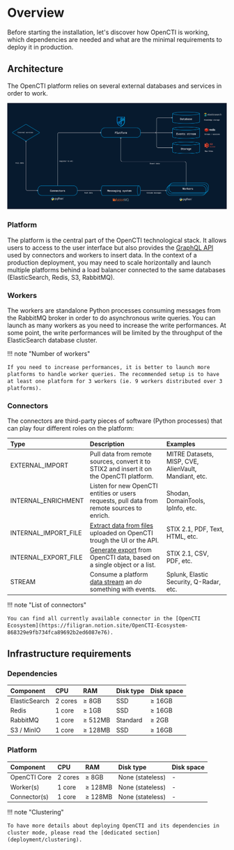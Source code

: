 # Overview

Before starting the installation, let's discover how OpenCTI is working, which dependencies are needed and what are the minimal requirements to deploy it in production.

## Architecture

The OpenCTI platform relies on several external databases and services in order to work.

![Architecture](assets/architecture.png)

### Platform

The platform is the central part of the OpenCTI technological stack. It allows users to access to the user interface but also provides the [GraphQL API](https://graphql.org) used by connectors and workers to insert data. In the context of a production deployment, you may need to scale horizontally and launch multiple platforms behind a load balancer connected to the same databases (ElasticSearch, Redis, S3, RabbitMQ).

### Workers

The workers are standalone Python processes consuming messages from the RabbitMQ broker in order to do asynchronous write queries. You can launch as many workers as you need to increase the write performances. At some point, the write performances will be limited by the throughput of the ElasticSearch database cluster.

!!! note "Number of workers"

    If you need to increase performances, it is better to launch more platforms to handle worker queries. The recommended setup is to have at least one platform for 3 workers (ie. 9 workers distributed over 3 platforms).

### Connectors

The connectors are third-party pieces of software (Python processes) that can play four different roles on the platform:

| Type                 | Description                                                                                         | Examples                                                |
| :------------------- | :-------------------------------------------------------------------------------------------------- | :------------------------------------------------------ |
| EXTERNAL_IMPORT      | Pull data from remote sources, convert it to STIX2 and insert it on the OpenCTI platform.           | MITRE Datasets, MISP, CVE, AlienVault, Mandiant, etc.   |
| INTERNAL_ENRICHMENT  | Listen for new OpenCTI entities or users requests, pull data from remote sources to enrich.         | Shodan, DomainTools, IpInfo, etc.                       |
| INTERNAL_IMPORT_FILE | [Extract data from files](usage/import-export) uploaded on OpenCTI trough the UI or the API.        | STIX 2.1, PDF, Text, HTML, etc.                         |
| INTERNAL_EXPORT_FILE | [Generate export](usage/import-export) from OpenCTI data, based on a single object or a list.       | STIX 2.1, CSV, PDF, etc.                                |
| STREAM               | Consume a platform [data stream](reference/data-stream) an _do_ something with events.              | Splunk, Elastic Security, Q-Radar, etc.                 |

!!! note "List of connectors"
    
    You can find all currently available connector in the [OpenCTI Ecosystem](https://filigran.notion.site/OpenCTI-Ecosystem-868329e9fb734fca89692b2ed6087e76).

## Infrastructure requirements

### Dependencies

| Component        | CPU         | RAM          | Disk type                    | Disk space      |
| :--------------- | :---------- | :----------- | :--------------------------- | :-------------- |
| ElasticSearch    | 2 cores     | ≥ 8GB        | SSD                          | ≥ 16GB          |
| Redis            | 1 core      | ≥ 1GB        | SSD                          | ≥ 16GB          |
| RabbitMQ         | 1 core      | ≥ 512MB      | Standard                     | ≥ 2GB           |
| S3 / MinIO       | 1 core      | ≥ 128MB      | SSD                          | ≥ 16GB          |


### Platform

| Component        | CPU         | RAM          | Disk type                         | Disk space      |
| :--------------- | :---------- | :----------- | :-------------------------------- | :-------------- |
| OpenCTI Core     | 2 cores     | ≥ 8GB        | None (stateless)                  | -               |
| Worker(s)        | 1 core      | ≥ 128MB      | None (stateless)                  | -               |
| Connector(s)     | 1 core      | ≥ 128MB      | None (stateless)                  | -               |

!!! note "Clustering"
    
    To have more details about deploying OpenCTI and its dependencies in cluster mode, please read the [dedicated section](deployment/clustering).